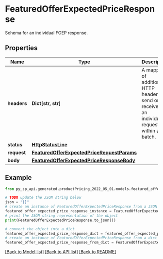 # FeaturedOfferExpectedPriceResponse

Schema for an individual FOEP response.

## Properties

Name | Type | Description | Notes
------------ | ------------- | ------------- | -------------
**headers** | **Dict[str, str]** | A mapping of additional HTTP headers to send or receive for an individual request within a batch. | 
**status** | [**HttpStatusLine**](HttpStatusLine.md) |  | 
**request** | [**FeaturedOfferExpectedPriceRequestParams**](FeaturedOfferExpectedPriceRequestParams.md) |  | 
**body** | [**FeaturedOfferExpectedPriceResponseBody**](FeaturedOfferExpectedPriceResponseBody.md) |  | [optional] 

## Example

```python
from py_sp_api.generated.productPricing_2022_05_01.models.featured_offer_expected_price_response import FeaturedOfferExpectedPriceResponse

# TODO update the JSON string below
json = "{}"
# create an instance of FeaturedOfferExpectedPriceResponse from a JSON string
featured_offer_expected_price_response_instance = FeaturedOfferExpectedPriceResponse.from_json(json)
# print the JSON string representation of the object
print(FeaturedOfferExpectedPriceResponse.to_json())

# convert the object into a dict
featured_offer_expected_price_response_dict = featured_offer_expected_price_response_instance.to_dict()
# create an instance of FeaturedOfferExpectedPriceResponse from a dict
featured_offer_expected_price_response_from_dict = FeaturedOfferExpectedPriceResponse.from_dict(featured_offer_expected_price_response_dict)
```
[[Back to Model list]](../README.md#documentation-for-models) [[Back to API list]](../README.md#documentation-for-api-endpoints) [[Back to README]](../README.md)


